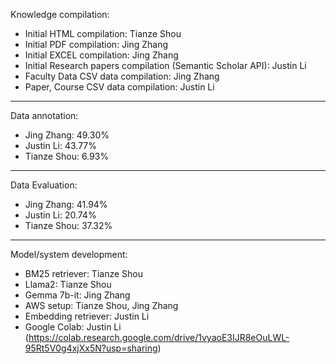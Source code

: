 Knowledge compilation: 
- Initial HTML compilation: Tianze Shou
- Initial PDF compilation: Jing Zhang
- Initial EXCEL compilation: Jing Zhang
- Initial Research papers compilation (Semantic Scholar API): Justin Li
- Faculty Data CSV data compilation: Jing Zhang
- Paper, Course CSV data compilation: Justin Li

----
Data annotation:
- Jing Zhang: 49.30%
- Justin Li: 43.77%
- Tianze Shou: 6.93%
----
Data Evaluation:
- Jing Zhang: 41.94%
- Justin Li: 20.74%
- Tianze Shou: 37.32%
---

Model/system development:
- BM25 retriever: Tianze Shou
- Llama2: Tianze Shou
- Gemma 7b-it: Jing Zhang
- AWS setup: Tianze Shou, Jing Zhang
- Embedding retriever: Justin Li
- Google Colab: Justin Li (https://colab.research.google.com/drive/1vyaoE3IJR8eOuLWL-95Rt5V0g4xjXx5N?usp=sharing)

